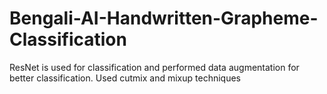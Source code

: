 # Bengali-AI-Handwritten-Grapheme-Classification
ResNet is used for classification and performed data augmentation for better classification.
Used cutmix and mixup techniques
